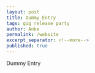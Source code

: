 ```yaml
---
layout: post
title: Dummy Entry
tags: gig release party
author: Anke
permalink: /website
excerpt_separator: <!--more-->
published: true
---
```

Dummy Entry
<!--more-->
